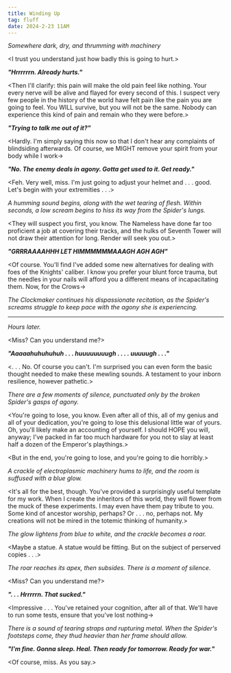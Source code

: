 ```yaml
---
title: Winding Up
tag: fluff
date: 2024-2-23 11AM
---
```

*Somewhere dark, dry, and thrumming with machinery*

&lt;I trust you understand just how badly this is going to hurt.&gt;

***"Hrrrrrrn. Already hurts."***

&lt;Then I'll clarify: this pain will make the old pain feel like nothing. Your every nerve will be alive and flayed for every second of this. I suspect very few people in the history of the world have felt pain like the pain you are going to feel. You WILL survive, but you will not be the same. Nobody can experience this kind of pain and remain who they were before.&gt;

***"Trying to talk me out of it?"***

&lt;Hardly. I'm simply saying this now so that I don't hear any complaints of blindsiding afterwards. Of course, we MIGHT remove your spirit from your body while I work-&gt;

***"No. The enemy deals in agony. Gotta get used to it. Get ready."***

&lt;Feh. Very well, miss. I'm just going to adjust your helmet and . . . good. Let's begin with your extremities . . .&gt;

*A humming sound begins, along with the wet tearing of flesh. Within seconds, a low scream begins to hiss its way from the Spider's lungs.*

&lt;They will suspect you first, you know. The Nameless have done far too proficient a job at covering their tracks, and the hulks of Seventh Tower will not draw their attention for long. Render will seek you out.&gt;

***"GRRRAAAAHHH LET HIMMMMMMAAAGH AGH AGH"***

&lt;Of course. You'll find I've added some new alternatives for dealing with foes of the Knights' caliber. I know you prefer your blunt force trauma, but the needles in your nails will afford you a different means of incapacitating them. Now, for the Crows-&gt;

*The Clockmaker continues his dispassionate recitation, as the Spider's screams struggle to keep pace with the agony she is experiencing.*

-----

*Hours later.*

&lt;Miss? Can you understand me?&gt;

***"Aaaaahuhuhuhuh . . . huuuuuuuugh . . . . uuuuugh . . ."***

&lt;. . . No. Of course you can't. I'm surprised you can even form the basic thought needed to make these mewling sounds. A testament to your inborn resilience, however pathetic.&gt;

*There are a few moments of silence, punctuated only by the broken Spider's gasps of agony.*

&lt;You're going to lose, you know. Even after all of this, all of my genius and all of your dedication, you're going to lose this delusional little war of yours. Oh, you'll likely make an accounting of yourself. I should HOPE you will, anyway; I've packed in far too much hardware for you not to slay at least half a dozen of the Emperor's playthings.&gt;

&lt;But in the end, you're going to lose, and you're going to die horribly.&gt;

*A crackle of electroplasmic machinery hums to life, and the room is suffused with a blue glow.*

&lt;It's all for the best, though. You've provided a surprisingly useful template for my work. When I create the inheritors of this world, they will flower from the muck of these experiments. I may even have them pay tribute to you. Some kind of ancestor worship, perhaps? Or . . . no, perhaps not. My creations will not be mired in the totemic thinking of humanity.&gt;

*The glow lightens from blue to white, and the crackle becomes a roar.*

&lt;Maybe a statue. A statue would be fitting. But on the subject of perserved copies . . .&gt;

*The roar reaches its apex, then subsides. There is a moment of silence.*

&lt;Miss? Can you understand me?&gt;

***". . . Hrrrrrn. That sucked."***

&lt;Impressive . . . You've retained your cognition, after all of that. We'll have to run some tests, ensure that you've lost nothing-&gt; 

*There is a sound of tearing straps and rupturing metal. When the Spider's footsteps come, they thud heavier than her frame should allow.*

***"I'm fine. Gonna sleep. Heal. Then ready for tomorrow. Ready for war."***

&lt;Of course, miss. As you say.&gt;